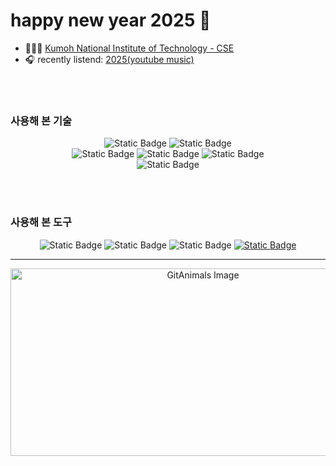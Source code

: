 # happy new year 2025 🎊


<!-- 🎶 👨🏻‍💻 🎧📈🌍📚🌟🎨💡🚀👉🏻👯🔭🤔😄📫💬⚡ -->


- 👨🏻‍💻 [Kumoh National Institute of Technology - CSE](https://cs.kumoh.ac.kr/cs/index.do)
- 🎧 recently listend: [2025(youtube music)](https://music.youtube.com/playlist?list=PLJDZLbfUaeXYriYPF2anBIvLSPqaXoUQv&si=hc1W1NI1tOo-Dv8Y)

<br />
<br />
  
### 사용해 본 기술
<p align="center">
  <img alt="Static Badge" src="https://img.shields.io/badge/SpringBoot-green?style=for-the-badge&logo=Spring%20Boot">
  <img alt="Static Badge" src="https://img.shields.io/badge/Cpp-blue?style=for-the-badge&logo=C%2B%2B">
  <br />
  <img alt="Static Badge" src="https://img.shields.io/badge/Redis-purple?style=for-the-badge&logo=Redis">
  <img alt="Static Badge" src="https://img.shields.io/badge/mysql-skyblue?style=for-the-badge&logo=mysql">
  <img alt="Static Badge" src="https://img.shields.io/badge/Docker-skyblue?style=for-the-badge&logo=Docker">
  <br />
  <img alt="Static Badge" src="https://img.shields.io/badge/GCP-gray?style=for-the-badge&logo=Google%20Cloud">

</p>

<br />
<br />
  
### 사용해 본 도구
<p align="center">
  <img alt="Static Badge" src="https://img.shields.io/badge/GIT-gray?style=for-the-badge&logo=Git&logoColor=white">
  <img alt="Static Badge" src="https://img.shields.io/badge/github-gray?style=for-the-badge&logo=github&logoColor=white">
  <img alt="Static Badge" src="https://img.shields.io/badge/notion-white?style=for-the-badge&logo=notion&logoColor=black&logoSize=auto&color=%23f1e5b5">
  <a href="https://obsidian.md/" target="_blank">
      <img alt="Static Badge" src="https://img.shields.io/badge/obsidian-lightgray?style=for-the-badge&logo=Obsidian&logoColor=purple">
  </a>

</p>

---

<p align="center">
  <a href="https://github.com/devxb/gitanimals">
    <img
      src="https://render.gitanimals.org/farms/taek105"
      width="600"
      height="300"
      alt="GitAnimals Image"
    />
  </a>
</p>

